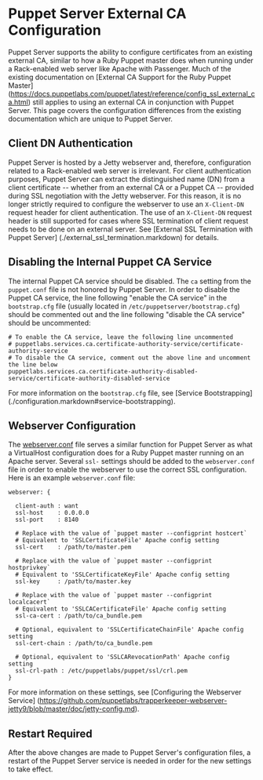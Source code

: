Puppet Server External CA Configuration
=====

Puppet Server supports the ability to configure certificates from an existing
external CA, similar to how a Ruby Puppet master does when running under a
Rack-enabled web server like Apache with Passenger.  Much of the existing
documentation on [External CA Support for the Ruby Puppet Master]
(https://docs.puppetlabs.com/puppet/latest/reference/config_ssl_external_ca.html)
still applies to using an external CA in conjunction with Puppet Server.  This
page covers the configuration differences from the existing documentation
which are unique to Puppet Server.

Client DN Authentication
----

Puppet Server is hosted by a Jetty webserver and, therefore, configuration
related to a Rack-enabled web server is irrelevant.  For client authentication
purposes, Puppet Server can extract the distinguished name (DN) from a client
certificate -- whether from an external CA or a Puppet CA -- provided during SSL
negotiation with the Jetty webserver.  For this reason, it is no longer strictly
required to configure the webserver to use an `X-Client-DN` request header for client
authentication.  The use of an `X-Client-DN` request header is still supported
for cases where SSL termination of client request needs to be done on an
external server.  See [External SSL Termination with Puppet Server]
(./external_ssl_termination.markdown) for details.

Disabling the Internal Puppet CA Service
----

The internal Puppet CA service should be disabled.  The `ca` setting from the
`puppet.conf` file is not honored by Puppet Server.  In order to disable the
Puppet CA service, the line following "enable the CA service" in the
`bootstrap.cfg` file (usually located in `/etc/puppetserver/bootstrap.cfg`)
should be commented out and the line following "disable the CA service" should
be uncommented:

```
# To enable the CA service, leave the following line uncommented
# puppetlabs.services.ca.certificate-authority-service/certificate-authority-service
# To disable the CA service, comment out the above line and uncomment the line below
puppetlabs.services.ca.certificate-authority-disabled-service/certificate-authority-disabled-service
```

For more information on the `bootstrap.cfg` file, see [Service Bootstrapping]
(./configuration.markdown#service-bootstrapping).

Webserver Configuration
----

The [webserver.conf](./configuration.markdown#webserverconf) file serves a
similar function for Puppet Server as what a VirtualHost configuration does for
a Ruby Puppet master running on an Apache server.  Several `ssl-` settings
should be added to the `webserver.conf` file in order to enable the webserver to
use the correct SSL configuration.  Here is an example `webserver.conf` file:

```
webserver: {

  client-auth : want
  ssl-host    : 0.0.0.0
  ssl-port    : 8140

  # Replace with the value of `puppet master --configprint hostcert`
  # Equivalent to 'SSLCertificateFile' Apache config setting
  ssl-cert    : /path/to/master.pem

  # Replace with the value of `puppet master --configprint hostprivkey`
  # Equivalent to 'SSLCertificateKeyFile' Apache config setting
  ssl-key     : /path/to/master.key

  # Replace with the value of `puppet master --configprint localcacert`
  # Equivalent to 'SSLCACertificateFile' Apache config setting
  ssl-ca-cert : /path/to/ca_bundle.pem

  # Optional, equivalent to 'SSLCertificateChainFile' Apache config setting
  ssl-cert-chain : /path/to/ca_bundle.pem

  # Optional, equivalent to 'SSLCARevocationPath' Apache config setting
  ssl-crl-path : /etc/puppetlabs/puppet/ssl/crl.pem
}
```

For more information on these settings, see [Configuring the Webserver Service]
(https://github.com/puppetlabs/trapperkeeper-webserver-jetty9/blob/master/doc/jetty-config.md).

Restart Required
----

After the above changes are made to Puppet Server's configuration files, a
restart of the Puppet Server service is needed in order for the new settings
to take effect.
